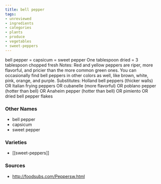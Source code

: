 ```yaml
---
title: bell pepper
tags:
- unreviewed
- ingredients
- categories
- plants
- produce
- vegetables
- sweet-peppers
---
```

bell pepper = capsicum = sweet pepper One tablespoon dried = 3 tablespoon chopped fresh Notes: Red and yellow peppers are riper, more flavorful, and pricier than the more common green ones. You can occasionally find bell peppers in other colors as well, like brown, white, pink, orange, and purple. Substitutes: Holland bell peppers (thicker walls) OR Italian frying peppers OR cubanelle (more flavorful) OR poblano pepper (hotter than bell) OR Anaheim pepper (hotter than bell) OR pimiento OR dried bell pepper flakes

### Other Names

* bell pepper
* capsicum
* sweet pepper

### Varieties

* [[sweet-peppers]]

### Sources
* http://foodsubs.com/Peppersw.html
